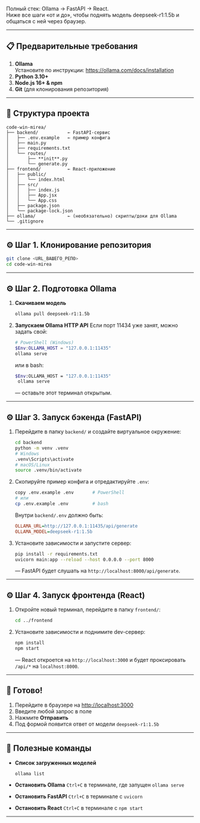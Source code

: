 
Полный стек: Ollama → FastAPI → React.  
Ниже все шаги «от и до», чтобы поднять модель deepseek-r1:1.5b и общаться с ней через браузер.

---

## 📋 Предварительные требования

1. **Ollama**  
   Установите по инструкции: https://ollama.com/docs/installation  
2. **Python 3.10+**  
3. **Node.js 16+ & npm**  
4. **Git** (для клонирования репозитория)

---

## 🧾 Структура проекта

````
code-win-mirea/
├── backend/           ← FastAPI-сервис
│   ├── .env.example   ← пример конфига
│   ├── main.py
│   ├── requirements.txt
│   └── routes/
│       ├── **init**.py
│       └── generate.py
├── frontend/          ← React-приложение
│   ├── public/
│   │   └── index.html
│   ├── src/
│   │   ├── index.js
│   │   ├── App.jsx
│   │   └── App.css
│   ├── package.json
│   └── package-lock.json
├── ollama/            ← (необязательно) скрипты/доки для Ollama
└── .gitignore

````

---

## ⚙️ Шаг 1. Клонирование репозитория

```bash
git clone <URL_ВАШЕГО_РЕПО>
cd code-win-mirea
````

---

## ⚙️ Шаг 2. Подготовка Ollama

1. **Скачиваем модель**

   ```bash
   ollama pull deepseek-r1:1.5b
   ```
2. **Запускаем Ollama HTTP API**
   Если порт 11434 уже занят, можно задать свой:

   ```powershell
   # PowerShell (Windows)
   $Env:OLLAMA_HOST = "127.0.0.1:11435"
   ollama serve
   ```

   или в bash:

   ```bash
   $Env:OLLAMA_HOST = "127.0.0.1:11435"
    ollama serve

   ```

   — оставьте этот терминал открытым.

---

## ⚙️ Шаг 3. Запуск бэкенда (FastAPI)

1. Перейдите в папку `backend/` и создайте виртуальное окружение:

   ```bash
   cd backend
   python -m venv .venv
   # Windows
   .venv\Scripts\activate
   # macOS/Linux
   source .venv/bin/activate
   ```
2. Скопируйте пример конфига и отредактируйте `.env`:

   ```bash
   copy .env.example .env       # PowerShell
   # или
   cp .env.example .env         # bash
   ```

   Внутри `backend/.env` должно быть:

   ```ini
   OLLAMA_URL=http://127.0.0.1:11435/api/generate
   OLLAMA_MODEL=deepseek-r1:1.5b
   ```
3. Установите зависимости и запустите сервер:

   ```bash
   pip install -r requirements.txt
   uvicorn main:app --reload --host 0.0.0.0 --port 8000
   ```

   — FastAPI будет слушать на `http://localhost:8000/api/generate`.

---

## ⚙️ Шаг 4. Запуск фронтенда (React)

1. Откройте новый терминал, перейдите в папку `frontend/`:

   ```bash
   cd ../frontend
   ```
2. Установите зависимости и поднимите dev-сервер:

   ```bash
   npm install
   npm start
   ```

   — React откроется на `http://localhost:3000` и будет проксировать `/api/*` на `localhost:8000`.

---

## 🎉 Готово!

1. Перейдите в браузере на [http://localhost:3000](http://localhost:3000)
2. Введите любой запрос в поле
3. Нажмите **Отправить**
4. Под формой появится ответ от модели `deepseek-r1:1.5b`

---

## 🔧 Полезные команды

* **Список загруженных моделей**

  ```bash
  ollama list
  ```
* **Остановить Ollama**
  `Ctrl+C` в терминале, где запущен `ollama serve`
* **Остановить FastAPI**
  `Ctrl+C` в терминале с `uvicorn`
* **Остановить React**
  `Ctrl+C` в терминале с `npm start`

---

